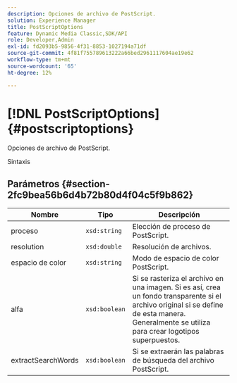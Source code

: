 ```yaml
---
description: Opciones de archivo de PostScript.
solution: Experience Manager
title: PostScriptOptions
feature: Dynamic Media Classic,SDK/API
role: Developer,Admin
exl-id: fd2093b5-9856-4f31-8853-1027194a71df
source-git-commit: 4f81f755789613222a66bed2961117604ae19e62
workflow-type: tm+mt
source-wordcount: '65'
ht-degree: 12%

---
```


# [!DNL PostScriptOptions]{#postscriptoptions}

Opciones de archivo de PostScript.

Sintaxis

## Parámetros {#section-2fc9bea56b6d4b72b80d4f04c5f9b862}

| Nombre | Tipo | Descripción |
|---|---|---|
| proceso | `xsd:string` | Elección de proceso de PostScript. |
| resolution | `xsd:double` | Resolución de archivos. |
| espacio de color | `xsd:string` | Modo de espacio de color PostScript. |
| alfa | `xsd:boolean` | Si se rasteriza el archivo en una imagen. Si es así, crea un fondo transparente si el archivo original si se define de esta manera. Generalmente se utiliza para crear logotipos superpuestos. |
| extractSearchWords | `xsd:boolean` | Si se extraerán las palabras de búsqueda del archivo PostScript. |
